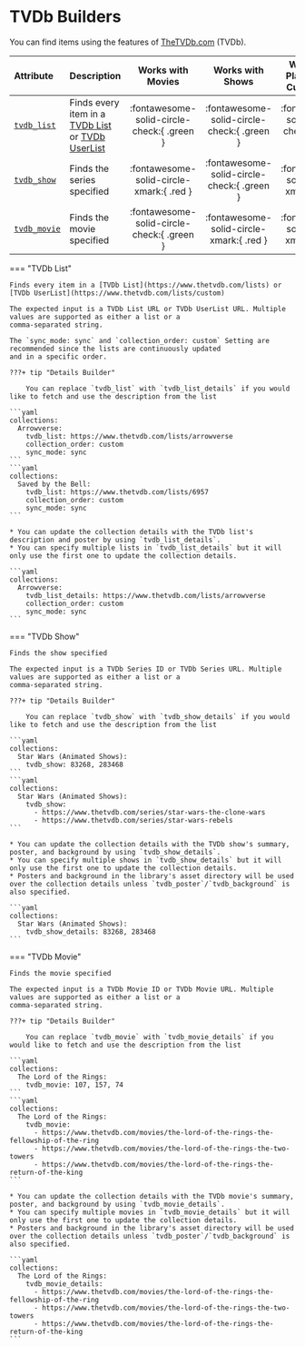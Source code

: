 # TVDb Builders

You can find items using the features of [TheTVDb.com](https://www.thetvdb.com/) (TVDb).

| Attribute                   | Description                                                                                                                                                                                         |             Works with Movies              |              Works with Shows              |    Works with Playlists and Custom Sort    |
|:----------------------------|:----------------------------------------------------------------------------------------------------------------------------------------------------------------------------------------------------|:------------------------------------------:|:------------------------------------------:|:------------------------------------------:|
| [`tvdb_list`](#tvdb-list)   | Finds every item in a [TVDb List](https://www.thetvdb.com/lists) or [TVDb UserList](https://www.thetvdb.com/lists/custom)                                                                           | :fontawesome-solid-circle-check:{ .green } | :fontawesome-solid-circle-check:{ .green } | :fontawesome-solid-circle-check:{ .green } |
| [`tvdb_show`](#tvdb-show)   | Finds the series specified                                                                                                                                                                          |  :fontawesome-solid-circle-xmark:{ .red }  | :fontawesome-solid-circle-check:{ .green } |  :fontawesome-solid-circle-xmark:{ .red }  | 
| [`tvdb_movie`](#tvdb-movie) | Finds the movie specified                                                                                                                                                                           | :fontawesome-solid-circle-check:{ .green } |  :fontawesome-solid-circle-xmark:{ .red }  |  :fontawesome-solid-circle-xmark:{ .red }  |

=== "TVDb List"
    
    Finds every item in a [TVDb List](https://www.thetvdb.com/lists) or [TVDb UserList](https://www.thetvdb.com/lists/custom)
    
    The expected input is a TVDb List URL or TVDb UserList URL. Multiple values are supported as either a list or a 
    comma-separated string.
    
    The `sync_mode: sync` and `collection_order: custom` Setting are recommended since the lists are continuously updated 
    and in a specific order.

    ???+ tip "Details Builder"

        You can replace `tvdb_list` with `tvdb_list_details` if you would like to fetch and use the description from the list

    ```yaml
    collections:
      Arrowverse:
        tvdb_list: https://www.thetvdb.com/lists/arrowverse
        collection_order: custom
        sync_mode: sync
    ```
    ```yaml
    collections:
      Saved by the Bell:
        tvdb_list: https://www.thetvdb.com/lists/6957
        collection_order: custom
        sync_mode: sync
    ```

    * You can update the collection details with the TVDb list's description and poster by using `tvdb_list_details`.
    * You can specify multiple lists in `tvdb_list_details` but it will only use the first one to update the collection details.
    
    ```yaml
    collections:
      Arrowverse:
        tvdb_list_details: https://www.thetvdb.com/lists/arrowverse
        collection_order: custom
        sync_mode: sync
    ```

=== "TVDb Show"
    
    Finds the show specified
    
    The expected input is a TVDb Series ID or TVDb Series URL. Multiple values are supported as either a list or a 
    comma-separated string.

    ???+ tip "Details Builder"

        You can replace `tvdb_show` with `tvdb_show_details` if you would like to fetch and use the description from the list

    ```yaml
    collections:
      Star Wars (Animated Shows):
        tvdb_show: 83268, 283468
    ```
    ```yaml
    collections:
      Star Wars (Animated Shows):
        tvdb_show:
          - https://www.thetvdb.com/series/star-wars-the-clone-wars
          - https://www.thetvdb.com/series/star-wars-rebels
    ```

    * You can update the collection details with the TVDb show's summary, poster, and background by using `tvdb_show_details`.
    * You can specify multiple shows in `tvdb_show_details` but it will only use the first one to update the collection details.
    * Posters and background in the library's asset directory will be used over the collection details unless `tvdb_poster`/`tvdb_background` is also specified.
    
    ```yaml
    collections:
      Star Wars (Animated Shows):
        tvdb_show_details: 83268, 283468
    ```

=== "TVDb Movie"

    Finds the movie specified
    
    The expected input is a TVDb Movie ID or TVDb Movie URL. Multiple values are supported as either a list or a 
    comma-separated string.

    ???+ tip "Details Builder"

        You can replace `tvdb_movie` with `tvdb_movie_details` if you would like to fetch and use the description from the list
    
    ```yaml
    collections:
      The Lord of the Rings:
        tvdb_movie: 107, 157, 74
    ```
    ```yaml
    collections:
      The Lord of the Rings:
        tvdb_movie:
          - https://www.thetvdb.com/movies/the-lord-of-the-rings-the-fellowship-of-the-ring
          - https://www.thetvdb.com/movies/the-lord-of-the-rings-the-two-towers
          - https://www.thetvdb.com/movies/the-lord-of-the-rings-the-return-of-the-king
    ```

    * You can update the collection details with the TVDb movie's summary, poster, and background by using `tvdb_movie_details`.
    * You can specify multiple movies in `tvdb_movie_details` but it will only use the first one to update the collection details.
    * Posters and background in the library's asset directory will be used over the collection details unless `tvdb_poster`/`tvdb_background` is also specified.

    ```yaml
    collections:
      The Lord of the Rings:
        tvdb_movie_details:
          - https://www.thetvdb.com/movies/the-lord-of-the-rings-the-fellowship-of-the-ring
          - https://www.thetvdb.com/movies/the-lord-of-the-rings-the-two-towers
          - https://www.thetvdb.com/movies/the-lord-of-the-rings-the-return-of-the-king
    ```